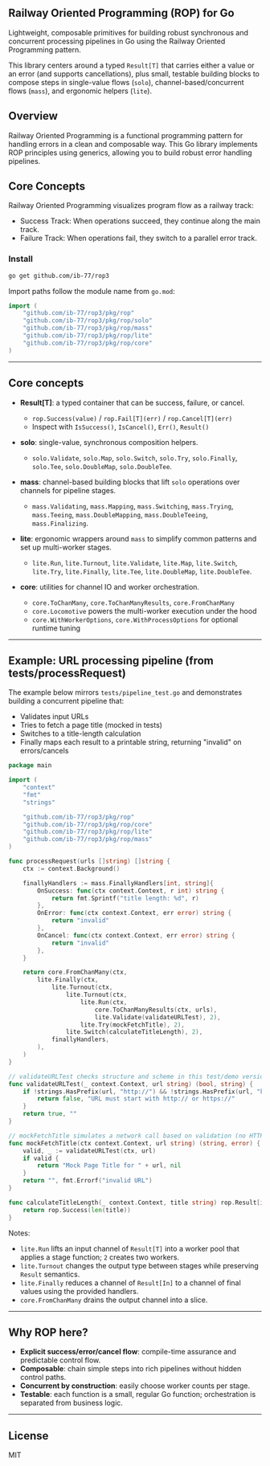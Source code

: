 ## Railway Oriented Programming (ROP) for Go

Lightweight, composable primitives for building robust synchronous and concurrent processing pipelines in Go using the Railway Oriented Programming pattern.

This library centers around a typed `Result[T]` that carries either a value or an error (and supports cancellations), plus small, testable building blocks to compose steps in single-value flows (`solo`), channel-based/concurrent flows (`mass`), and ergonomic helpers (`lite`).

## Overview

Railway Oriented Programming is a functional programming pattern for handling errors in a clean and composable way. This Go library implements ROP principles using generics, allowing you to build robust error handling pipelines.

## Core Concepts

Railway Oriented Programming visualizes program flow as a railway track:

- Success Track: When operations succeed, they continue along the main track.
- Failure Track: When operations fail, they switch to a parallel error track.


### Install

```bash
go get github.com/ib-77/rop3
```

Import paths follow the module name from `go.mod`:

```go
import (
    "github.com/ib-77/rop3/pkg/rop"
    "github.com/ib-77/rop3/pkg/rop/solo"
    "github.com/ib-77/rop3/pkg/rop/mass"
    "github.com/ib-77/rop3/pkg/rop/lite"
    "github.com/ib-77/rop3/pkg/rop/core"
)
```

---

## Core concepts

- **Result[T]**: a typed container that can be success, failure, or cancel.
  - `rop.Success(value)` / `rop.Fail[T](err)` / `rop.Cancel[T](err)`
  - Inspect with `IsSuccess()`, `IsCancel()`, `Err()`, `Result()`

- **solo**: single-value, synchronous composition helpers.
  - `solo.Validate`, `solo.Map`, `solo.Switch`, `solo.Try`, `solo.Finally`, `solo.Tee`, `solo.DoubleMap`, `solo.DoubleTee`.

- **mass**: channel-based building blocks that lift `solo` operations over channels for pipeline stages.
  - `mass.Validating`, `mass.Mapping`, `mass.Switching`, `mass.Trying`, `mass.Teeing`, `mass.DoubleMapping`, `mass.DoubleTeeing`, `mass.Finalizing`.

- **lite**: ergonomic wrappers around `mass` to simplify common patterns and set up multi-worker stages.
  - `lite.Run`, `lite.Turnout`, `lite.Validate`, `lite.Map`, `lite.Switch`, `lite.Try`, `lite.Finally`, `lite.Tee`, `lite.DoubleMap`, `lite.DoubleTee`.

- **core**: utilities for channel IO and worker orchestration.
  - `core.ToChanMany`, `core.ToChanManyResults`, `core.FromChanMany`
  - `core.Locomotive` powers the multi-worker execution under the hood
  - `core.WithWorkerOptions`, `core.WithProcessOptions` for optional runtime tuning

---

## Example: URL processing pipeline (from tests/processRequest)

The example below mirrors `tests/pipeline_test.go` and demonstrates building a concurrent pipeline that:
- Validates input URLs
- Tries to fetch a page title (mocked in tests)
- Switches to a title-length calculation
- Finally maps each result to a printable string, returning "invalid" on errors/cancels

```go
package main

import (
    "context"
    "fmt"
    "strings"

    "github.com/ib-77/rop3/pkg/rop"
    "github.com/ib-77/rop3/pkg/rop/core"
    "github.com/ib-77/rop3/pkg/rop/lite"
    "github.com/ib-77/rop3/pkg/rop/mass"
)

func processRequest(urls []string) []string {
    ctx := context.Background()

    finallyHandlers := mass.FinallyHandlers[int, string]{
        OnSuccess: func(ctx context.Context, r int) string {
            return fmt.Sprintf("title length: %d", r)
        },
        OnError: func(ctx context.Context, err error) string {
            return "invalid"
        },
        OnCancel: func(ctx context.Context, err error) string {
            return "invalid"
        },
    }

    return core.FromChanMany(ctx,
        lite.Finally(ctx,
            lite.Turnout(ctx,
                lite.Turnout(ctx,
                    lite.Run(ctx,
                        core.ToChanManyResults(ctx, urls),
                        lite.Validate(validateURLTest), 2),
                    lite.Try(mockFetchTitle), 2),
                lite.Switch(calculateTitleLength), 2),
            finallyHandlers,
        ),
    )
}

// validateURLTest checks structure and scheme in this test/demo version
func validateURLTest(_ context.Context, url string) (bool, string) {
    if !strings.HasPrefix(url, "http://") && !strings.HasPrefix(url, "https://") {
        return false, "URL must start with http:// or https://"
    }
    return true, ""
}

// mockFetchTitle simulates a network call based on validation (no HTTP made here)
func mockFetchTitle(ctx context.Context, url string) (string, error) {
    valid, _ := validateURLTest(ctx, url)
    if valid {
        return "Mock Page Title for " + url, nil
    }
    return "", fmt.Errorf("invalid URL")
}

func calculateTitleLength(_ context.Context, title string) rop.Result[int] {
    return rop.Success(len(title))
}
```

Notes:
- `lite.Run` lifts an input channel of `Result[T]` into a worker pool that applies a stage function; `2` creates two workers.
- `lite.Turnout` changes the output type between stages while preserving `Result` semantics.
- `lite.Finally` reduces a channel of `Result[In]` to a channel of final values using the provided handlers.
- `core.FromChanMany` drains the output channel into a slice.

---

## Why ROP here?

- **Explicit success/error/cancel flow**: compile-time assurance and predictable control flow.
- **Composable**: chain simple steps into rich pipelines without hidden control paths.
- **Concurrent by construction**: easily choose worker counts per stage.
- **Testable**: each function is a small, regular Go function; orchestration is separated from business logic.

---


## License

MIT


